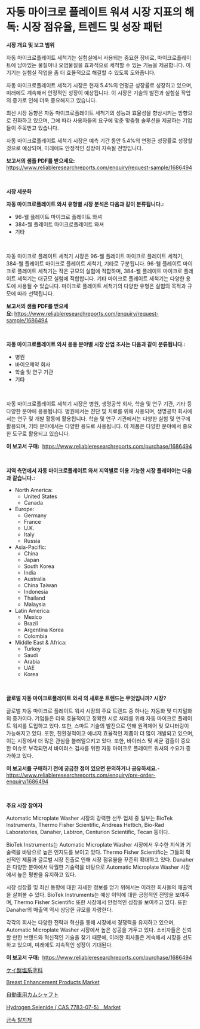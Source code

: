 <p><h1>자동 마이크로 플레이트 워셔 시장 지표의 해독: 시장 점유율, 트렌드 및 성장 패턴</h1></p><p><strong>시장 개요 및 보고 범위</strong></p>
<p><p>자동 마이크로플레이트 세척기는 실험실에서 사용되는 중요한 장비로, 마이크로플레이트에 남아있는 물질이나 오염물질을 효과적으로 세척할 수 있는 기능을 제공합니다. 이 기기는 실험실 작업을 좀 더 효율적으로 해결할 수 있도록 도와줍니다.</p><p>자동 마이크로플레이트 세척기 시장은 현재 5.4%의 연평균 성장률로 성장하고 있으며, 미래에도 계속해서 안정적인 성장이 예상됩니다. 이 시장은 기술의 발전과 실험실 작업의 증가로 인해 더욱 중요해지고 있습니다.</p><p>최신 시장 동향은 자동 마이크로플레이트 세척기의 성능과 효율성을 향상시키는 방향으로 진화하고 있으며, 그에 따라 사용자들의 요구에 맞춘 맞춤형 솔루션을 제공하는 기업들이 주목받고 있습니다.</p><p>자동 마이크로플레이트 세척기 시장은 예측 기간 동안 5.4%의 연평균 성장률로 성장할 것으로 예상되며, 미래에도 안정적인 성장이 지속될 전망입니다.</p></p>
<p><strong>보고서의 샘플 PDF를 받으세요:</strong> <a href="https://www.reliableresearchreports.com/enquiry/request-sample/1686494">https://www.reliableresearchreports.com/enquiry/request-sample/1686494</a></p>
<p>&nbsp;</p>
<p><strong>시장 세분화</strong></p>
<p><strong>자동 마이크로플레이트 와셔 유형별 시장 분석은 다음과 같이 분류됩니다.:</strong></p>
<p><ul><li>96-웰 플레이트 마이크로 플레이트 와셔</li><li>384-웰 플레이트 마이크로플레이트 와셔</li><li>기타</li></ul></p>
<p>&nbsp;</p>
<p><p>자동 마이크로 플레이트 세척기 시장은 96-웰 플레이트 마이크로 플레이트 세척기, 384-웰 플레이트 마이크로 플레이트 세척기, 기타로 구분됩니다. 96-웰 플레이트 마이크로 플레이트 세척기는 작은 규모의 실험에 적합하며, 384-웰 플레이트 마이크로 플레이트 세척기는 대규모 실험에 적합합니다. 기타 마이크로 플레이트 세척기는 다양한 용도에 사용될 수 있습니다. 마이크로 플레이트 세척기의 다양한 유형은 실험의 목적과 규모에 따라 선택됩니다.</p></p>
<p><strong>보고서의 샘플 PDF를 받으세요:</strong>&nbsp;<a href="https://www.reliableresearchreports.com/enquiry/request-sample/1686494">https://www.reliableresearchreports.com/enquiry/request-sample/1686494</a></p>
<p>&nbsp;</p>
<p><strong> 자동 마이크로플레이트 와셔 응용 분야별 시장 산업 조사는 다음과 같이 분류됩니다.:</strong></p>
<p><ul><li>병원</li><li>바이오제약 회사</li><li>학술 및 연구 기관</li><li>기타</li></ul></p>
<p>&nbsp;</p>
<p><p>자동 마이크로플레이트 세척기 시장은 병원, 생명공학 회사, 학술 및 연구 기관, 기타 등 다양한 분야에 응용됩니다. 병원에서는 진단 및 치료를 위해 사용되며, 생명공학 회사에서는 연구 및 개발 활동에 활용됩니다. 학술 및 연구 기관에서는 다양한 실험 및 연구에 활용되며, 기타 분야에서는 다양한 용도로 사용됩니다. 이 제품은 다양한 분야에서 중요한 도구로 활용되고 있습니다.</p></p>
<p><strong>이 보고서 구매:</strong>&nbsp; <a href="https://www.reliableresearchreports.com/purchase/1686494">https://www.reliableresearchreports.com/purchase/1686494</a></p>
<p>&nbsp;</p>
<p><strong>지역 측면에서 자동 마이크로플레이트 와셔 지역별로 이용 가능한 시장 플레이어는 다음과 같습니다.:</strong></p>
<p><ul>
    <li>
        North America:
        <ul>
            <li>United States</li>
            <li>Canada</li>
        </ul>
    </li>
    <li>
        Europe:
        <ul>
            <li>Germany</li>
            <li>France</li>
            <li>U.K.</li>
            <li>Italy</li>
            <li>Russia</li>
        </ul>
    </li>
    <li>
        Asia-Pacific:
        <ul>
            <li>China</li>
            <li>Japan</li>
            <li>South Korea</li>
            <li>India</li>
            <li>Australia</li>
            <li>China Taiwan</li>
            <li>Indonesia</li>
            <li>Thailand</li>
            <li>Malaysia</li>
        </ul>
    </li>
    <li>
        Latin America:
        <ul>
            <li>Mexico</li>
            <li>Brazil</li>
            <li>Argentina Korea</li>
            <li>Colombia</li>
        </ul>
    </li>
    <li>
        Middle East & Africa:
        <ul>
            <li>Turkey</li>
            <li>Saudi</li>
            <li>Arabia</li>
            <li>UAE</li>
            <li>Korea</li>
        </ul>
    </li>
    </ul></p>
<p>&nbsp;</p>
<p><strong>글로벌 자동 마이크로플레이트 와셔 의 새로운 트렌드는 무엇입니까? 시장?</strong></p>
<p><p>글로벌 자동 마이크로 플레이트 워셔 시장의 주요 트렌드 중 하나는 자동화 및 디지털화의 증가이다. 기업들은 더욱 효율적이고 정확한 시료 처리를 위해 자동 마이크로 플레이트 워셔를 도입하고 있다. 또한, 스마트 기술의 발전으로 인해 원격제어 및 모니터링이 가능해지고 있다. 또한, 친환경적이고 에너지 효율적인 제품이 더 많이 개발되고 있으며, 이는 시장에서 더 많은 관심을 불러일으키고 있다. 또한, 바이러스 및 세균 검출이 중요한 이슈로 부각되면서 바이러스 검사를 위한 자동 마이크로 플레이트 워셔의 수요가 증가하고 있다.</p></p>
<p><strong>이 보고서를 구매하기 전에 궁금한 점이 있으면 문의하거나 공유하세요.</strong>- <a href="https://www.reliableresearchreports.com/enquiry/pre-order-enquiry/1686494">https://www.reliableresearchreports.com/enquiry/pre-order-enquiry/1686494</a></p>
<p>&nbsp;</p>
<p><strong>주요 시장 참여자</strong></p>
<p><p>Automatic Microplate Washer 시장의 강력한 선두 업체 중 일부는 BioTek Instruments, Thermo Fisher Scientific, Andreas Hettich, Bio-Rad Laboratories, Danaher, Labtron, Centurion Scientific, Tecan 등이다. </p><p>BioTek Instruments는 Automatic Microplate Washer 시장에서 우수한 지식과 기술력을 바탕으로 높은 인지도를 보이고 있다. Thermo Fisher Scientific는 그들의 혁신적인 제품과 글로벌 시장 진출로 인해 시장 점유율을 꾸준히 확대하고 있다. Danaher은 다양한 분야에서 탁월한 기술력을 바탕으로 Automatic Microplate Washer 시장에서 높은 평판을 유지하고 있다.</p><p>시장 성장률 및 최신 동향에 대한 자세한 정보를 얻기 위해서는 이러한 회사들의 매출액을 살펴볼 수 있다. BioTek Instruments는 예상 이익에 대한 긍정적인 전망을 보여주며, Thermo Fisher Scientific 또한 시장에서 안정적인 성장을 보여주고 있다. 또한 Danaher의 매출액 역시 상당한 규모를 자랑한다.</p><p>각각의 회사는 다양한 전략과 혁신을 통해 시장에서 경쟁력을 유지하고 있으며, Automatic Microplate Washer 시장에서 높은 성공을 거두고 있다. 소비자들은 신뢰할 만한 브랜드와 혁신적인 기술을 찾기 때문에, 이러한 회사들은 계속해서 시장을 선도하고 있으며, 미래에도 지속적인 성장이 기대된다.</p></p>
<p><strong>이 보고서 구매:</strong>&nbsp;&nbsp;<a href="https://www.reliableresearchreports.com/purchase/1686494">https://www.reliableresearchreports.com/purchase/1686494</a></p>
<p><p><a href="https://github.com/lababdou/Market-Research-Report-List-3/blob/main/80571613844.md">ケイ酸塩系塗料</a></p><p><a href="https://github.com/timeliteaut/Market-Research-Report-List-1/blob/main/breast-enhancement-products-market.md">Breast Enhancement Products Market</a></p><p><a href="https://medium.com/@dm15982023/%E8%87%AA%E5%8B%95%E8%BB%8A%E3%82%AB%E3%83%A0%E3%82%B7%E3%83%A3%E3%83%95%E3%83%88%E3%81%AE%E5%B8%82%E5%A0%B4%E5%88%86%E6%9E%90%E3%81%8A%E3%82%88%E3%81%B32024%E5%B9%B4%E3%81%8B%E3%82%892031%E5%B9%B4%E3%81%BE%E3%81%A7%E3%81%AE%E3%82%B5%E3%82%A4%E3%82%BA%E4%BA%88%E6%B8%AC-ead1b78dadd1">自動車用カムシャフト</a></p><p><a href="https://issuu.com/reportprime-2/docs/hydrogen-selenide-cas-7783-07-5-market-size-2030.p">Hydrogen Selenide ( CAS 7783-07-5） Market</a></p><p><a href="https://medium.com/@jerrodhilll68/%EA%B8%88%EC%86%8D-%EB%94%94%EA%B7%B8%EB%A6%AC%EC%9D%B4%EC%A0%80-%EC%8B%9C%EC%9E%A5-%EB%B3%B4%EA%B3%A0%EC%84%9C%EB%8A%94-%EC%9D%B4-%EC%8B%9C%EC%9E%A5%EC%9D%98-%EC%B5%9C%EC%8B%A0-%ED%8A%B8%EB%A0%8C%EB%93%9C%EC%99%80-%EC%84%B1%EC%9E%A5-%EA%B8%B0%ED%9A%8C%EB%A5%BC-%EB%B0%9D%ED%98%80%EC%A4%8D%EB%8B%88%EB%8B%A4-metal-degreaser-%EC%8B%9C%EC%9E%A5-%EB%B3%B4%EA%B3%A0%EC%84%9C%EB%8A%94-%EC%9D%B4-%EC%8B%9C%EC%9E%A5%EC%9D%98-%EC%B5%9C%EC%8B%A0-%ED%8A%B8%EB%A0%8C%EB%93%9C%EC%99%80-%EC%84%B1%EC%9E%A5-%EA%B8%B0%ED%9A%8C%EB%A5%BC-%EB%B3%B4%EC%97%AC%EC%A4%80%EB%8B%A4-97670830891a">금속 탈지제</a></p></p>
